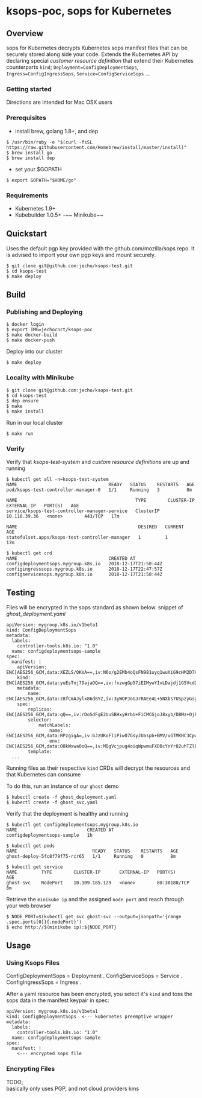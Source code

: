 # ksops-poc, sops for Kubernetes

## Overview
sops for Kubernetes decrypts Kubernetes sops manifest files that can be securely stored along side your code. Extends the Kubernetes API by declaring special _customer resource definition_ that extend their Kubernetes counterparts `kind`; 
`Deployment=ConfigDeploymentSops`, `Ingress=ConfigIngressSops`, `Service=ConfigServiceSops` ...

### Getting started
Directions are intended for Mac OSX users

### Prerequisites
- install brew, golang 1.8+, and dep
```
$ /usr/bin/ruby -e "$(curl -fsSL https://raw.githubusercontent.com/Homebrew/install/master/install)"
$ brew install go
$ brew install dep
```
- set your $GOPATH
```
$ export GOPATH="$HOME/go"
```

### Requirements
- Kubernetes 1.9+
- Kubebuilder 1.0.5+
-~~ Minikube~~

## Quickstart

Uses the default pgp key provided with the github.com/mozilla/sops repo. It is advised to import your own pgp keys and mount securely.

```
$ git clone git@github.com:jecho/ksops-test.git
$ cd ksops-test
$ make deploy
```

## Build

### Publishing and Deploying
```
$ docker login
$ export IMG=jechocnct/ksops-poc
$ make docker-build
$ make docker-push
```
Deploy into our cluster
```
$ make deploy
```

### Locality with Minikube

```
$ git clone git@github.com:jecho/ksops-test.git
$ cd ksops-test
$ dep ensure
$ make 
$ make install
```
Run in our local cluster
```
$ make run
```

### Verify
Verify that _ksops-test-system_ and _custom resource definitions_ are up and running
```
$ kubectl get all -n=ksops-test-system
NAME                                  READY   STATUS    RESTARTS   AGE
pod/ksops-test-controller-manager-0   1/1     Running   3          8m

NAME                                            TYPE        CLUSTER-IP     EXTERNAL-IP   PORT(S)   AGE
service/ksops-test-controller-manager-service   ClusterIP   10.110.39.36   <none>        443/TCP   17m

NAME                                             DESIRED   CURRENT   AGE
statefulset.apps/ksops-test-controller-manager   1         1         17m

$ kubectl get crd
NAME                                  CREATED AT
configdeploymentsops.mygroup.k8s.io   2018-12-17T21:50:44Z
configingresssops.mygroup.k8s.io      2018-12-17T22:47:57Z
configservicesops.mygroup.k8s.io      2018-12-17T21:50:44Z
```

## Testing

Files will be encrypted in the sops standard as shown below. snippet of _ghost_deployment.yaml_

```
apiVersion: mygroup.k8s.io/v1beta1
kind: ConfigDeploymentSops
metadata:
  labels:
    controller-tools.k8s.io: "1.0"
  name: configdeploymentsops-sample
spec:
  manifest: |
    apiVersion: ENC[AES256_GCM,data:XEZLS/OKVA==,iv:N6o/g2EMb4oQsFN981uyq1wuXiG9cHM2D7KWLpf70bk=,tag:VVEMifJscE6y+GbIJsHpyA==,type:str]
    kind: ENC[AES256_GCM,data:yuEsTnj7DajaOQ==,iv:fxzwgGp57iEIMywYIxLDajdj1G5VcdDryQRrIjPKztQ=,tag:8A1GlO37Pj+Sm3MMxZuGuA==,type:str]
    metadata:
        name: ENC[AES256_GCM,data:z8fCmAJylx86d8YZ,iv:3yWOPJoUJrRAEe4L+5NXbs7USpzyGsgixu+UdmNcGUk=,tag:mdT79lema3gf5UvXnECcig==,type:str]
    spec:
        replicas: ENC[AES256_GCM,data:gQ==,iv:rDoSdFgE2UuSBHxyHrbU+FiCMCGjoJ8xyb/DBMz+Ojk=,tag:cMigwItqjaDCy0jNmvyklg==,type:int]
        selector:
            matchLabels:
                name: ENC[AES256_GCM,data:RPzgigA=,iv:bJzUKoFliPiw07GsyJUaspb+BMV/vGTMKHC3CpwRPnU=,tag:VSDzMGFDtOv/MP0Pz/c2GQ==,type:str]
                env: ENC[AES256_GCM,data:08kWxwa0oQ==,iv:MQgVcjpug4oiqWpwmuFXDBcYnYr82uhTZlE7YcS4+gQ=,tag:dyqGPdlpyxbcHjwl7vNUKQ==,type:str]
        template:
  ...
```
Running files as their respective `kind` CRDs will decrypt the resources and that Kubernetes can consume

To do this, run an instance of our `ghost` demo

```
$ kubectl create -f ghost_deployment.yaml
$ kubectl create -f ghost_svc.yaml
```

Verify that the deployment is healthy and running
```
$ kubectl get configdeploymentsops.mygroup.k8s.io
NAME                          CREATED AT
configdeploymentsops-sample   1h

$ kubectl get pods
NAME                            READY   STATUS    RESTARTS   AGE
ghost-deploy-5fc8f79f75-rcr65   1/1     Running   0          8m

$ kubectl get service
NAME         TYPE        CLUSTER-IP       EXTERNAL-IP   PORT(S)        AGE
ghost-svc    NodePort    10.109.185.129   <none>        80:30180/TCP   8m
```

Retrieve the `minikube ip` and the assigned `node port` and reach through your web browser
```
$ NODE_PORT=$(kubectl get svc ghost-svc --output=jsonpath='{range .spec.ports[0]}{.nodePort}')
$ echo http://$(minikube ip):${NODE_PORT}
```

## Usage

### Using Ksops Files
ConfigDeploymentSops = Deployment . 
ConfigServiceSops = Service . 
ConfigIngressSops = Ingress . 

After a yaml resource has been encrypted, you select it's `kind` and toss the sops data in the manifest keypair in spec:
```
apiVersion: mygroup.k8s.io/v1beta1
kind: ConfigDeploymentSops  <--- kubernetes preemptive wrapper 
metadata:
  labels:
    controller-tools.k8s.io: "1.0"
  name: configdeploymentsops-sample
spec:
  manifest: |
    <--- encrypted sops file
```

### Encrypting Files
TODO;  
basically only uses PGP, and not cloud providers kms
